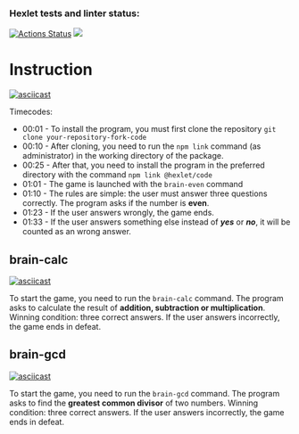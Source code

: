 ### Hexlet tests and linter status:

[![Actions Status](https://github.com/voxman90/frontend-project-44/workflows/hexlet-check/badge.svg)](https://github.com/voxman90/frontend-project-44/actions)
<a href="https://codeclimate.com/github/voxman90/frontend-project-44/maintainability"><img src="https://api.codeclimate.com/v1/badges/8afe3607238d3dbdd189/maintainability" /></a>

# Instruction

[![asciicast](https://asciinema.org/a/GeFuREOsdRf8K0ODLNaKlwolb.svg)](https://asciinema.org/a/GeFuREOsdRf8K0ODLNaKlwolb)

  Timecodes: 
-  00:01 - To install the program, you must first clone the repository ``git clone your-repository-fork-code``
-  00:10 - After cloning, you need to run the ``npm link`` command (as administrator) in the working directory of the package.
-  00:25 - After that, you need to install the program in the preferred directory with the command ``npm link @hexlet/code``
-  01:01 - The game is launched with the ``brain-even`` command
-  01:10 - The rules are simple: the user must answer three questions correctly. The program asks if the number is **even**.
-  01:23 - If the user answers wrongly, the game ends.
-  01:33 - If the user answers something else instead of ***yes*** or ***no***, it will be counted as an wrong answer.

## brain-calc

[![asciicast](https://asciinema.org/a/J0S3Uj6JRw2rSYiyPdg9iIJTu.svg)](https://asciinema.org/a/J0S3Uj6JRw2rSYiyPdg9iIJTu)

To start the game, you need to run the ``brain-calc`` command. The program asks to calculate the result of **addition, subtraction or multiplication**. Winning condition: three correct answers. If the user answers incorrectly, the game ends in defeat.

## brain-gcd

[![asciicast](https://asciinema.org/a/wDEo3t732HnHnWBfwF1q4ogS6.svg)](https://asciinema.org/a/wDEo3t732HnHnWBfwF1q4ogS6)

To start the game, you need to run the ``brain-gcd`` command. The program asks to find the **greatest common divisor** of two numbers. Winning condition: three correct answers. If the user answers incorrectly, the game ends in defeat.
